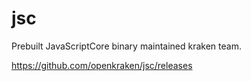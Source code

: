# jsc

Prebuilt JavaScriptCore binary maintained kraken team.

https://github.com/openkraken/jsc/releases
